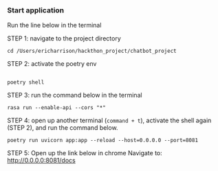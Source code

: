 ### Start application

Run the line below in the terminal

STEP 1: navigate to the project directory

```shell 
cd /Users/ericharrison/hackthon_project/chatbot_project
```

STEP 2: activate the poetry env
```shell

poetry shell

```

STEP 3: run the command below in the terminal
```shell
rasa run --enable-api --cors "*"
```


STEP 4: open up another terminal (`command + t`), activate the shell again (STEP 2), and run the command below. 
```shell
poetry run uvicorn app:app --reload --host=0.0.0.0 --port=8081
```

STEP 5: Open up the link below in chrome
Navigate to: http://0.0.0.0:8081/docs
